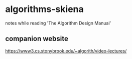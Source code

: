 # algorithms-skiena
notes while reading 'The Algorithm Design Manual'

## companion website
https://www3.cs.stonybrook.edu/~algorith/video-lectures/